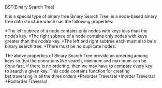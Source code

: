 BST(Binary Search Tree)

It is a special type of binary tree.Binary Search Tree, is a node-based binary tree data structure which has the following properties:

*The left subtree of a node contains only nodes with keys less than the node’s key.
*The right subtree of a node contains only nodes with keys greater than the node’s key.
*The left and right subtree each must also be a binary search tree.
*There must be no duplicate nodes.

The above properties of Binary Search Tree provide an ordering among keys so that the operations like search, minimum and maximum can be done fast. If there is no ordering, then we may have to compare every key to search a given key.
This code contains function for creating bst,traversing in all the three orders
    *Preorder Traversal
    *Inorder Traversal
    *Postorder Traversal